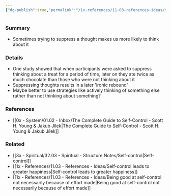 ```yaml
---
{"dg-publish":true,"permalink":"/1x-references/11-03-references-ideas/thought-suppression-is-not-the-best-way-to-control-ourselves/","title":"Thought suppression is not the best way to control ourselves","dgShowBacklinks":false}
---
```



### Summary
- Sometimes trying to suppress a thought makes us more likely to think about it

### Details
- One study showed that when participants were asked to suppress thinking about a treat for a period of time, later on they ate twice as much chocolate than those who were not thinking about it
- Suppressing thoughts results in a later 'ironic rebound'
- Maybe better to use strategies like actively thinking of something else rather than not thinking about something?

### References
- [[0x - System/01.02 - Inbox/The Complete Guide to Self-Control - Scott H. Young & Jakub Jílek\|The Complete Guide to Self-Control - Scott H. Young & Jakub Jílek]]

### Related
- [[3x - Spiritual/32.03 - Spiritual - Structure Notes/Self-control\|Self-control]]
- [[1x - References/11.03 - References - Ideas/Self-control leads to greater happiness\|Self-control leads to greater happiness]]
- [[1x - References/11.03 - References - Ideas/Being good at self-control not necessarily because of effort made\|Being good at self-control not necessarily because of effort made]]